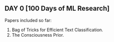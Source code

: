 ## DAY 0 [100 Days of ML Research]

Papers included so far:

1. Bag of Tricks for Efficient Text Classification.
2. The Consciousness Prior.
